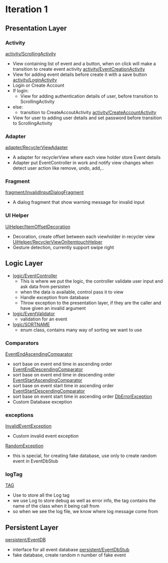 # Iteration 1 


## Presentation Layer

### Activity
[activity/ScrollingActivity](https://code.cs.umanitoba.ca/3350-winter-2021-a03/Team-7/-/blob/master/app/src/main/java/comp3350/team7/scheduleapp/presentation/activity/ScrollingActivity.java)
- View containing list of event and a button, when on click will make a transition to create event activity 
[activity/EventCreationActivity](https://code.cs.umanitoba.ca/3350-winter-2021-a03/Team-7/-/blob/master/app/src/main/java/comp3350/team7/scheduleapp/presentation/activity/EventCreationActivity.java)
- View for adding event details before create it with a save button
[activity/LoginActivity](https://code.cs.umanitoba.ca/3350-winter-2021-a03/Team-7/-/blob/master/app/src/main/java/comp3350/team7/scheduleapp/presentation/activity/LoginActivity.java)
- Login or Create Account 
- If login:
    - View for adding authentication details of user, before transition to ScrollingActivity
- else: 
    - transition to CreateAccoutActivity
[activity/CreateAccountActivity](https://code.cs.umanitoba.ca/3350-winter-2021-a03/Team-7/-/blob/master/app/src/main/java/comp3350/team7/scheduleapp/presentation/activity/CreateAccountActivity.java)
- View for user to adding user details and set password before transition to ScrollingActivity

### Adapter 
[adapter/RecyclerViewAdapter](https://code.cs.umanitoba.ca/3350-winter-2021-a03/Team-7/-/blob/master/app/src/main/java/comp3350/team7/scheduleapp/presentation/adapter/RecyclerViewAdapter.java)
- A adapter for recyclerView where each view holder store Event details 
- Adapter put EventController in work and notify view changes when detect user action like remove, undo, add,..
 
### Fragment
[fragment/InvalidInputDialogFragment](https://code.cs.umanitoba.ca/3350-winter-2021-a03/Team-7/-/blob/master/app/src/main/java/comp3350/team7/scheduleapp/presentation/fragment/InvalidInputDialogFragment.java)
- A dialog fragment that show warning message for invalid input 

### UI Helper
[UiHelper/ItemOffsetDecoration](https://code.cs.umanitoba.ca/3350-winter-2021-a03/Team-7/-/blob/master/app/src/main/java/comp3350/team7/scheduleapp/presentation/UiHelper/ItemOffsetDecoration.java)
- Decoration, create offset between each viewholder in recycler view
[UiHelper/RecyclerViewOnItemtouchHelper](https://code.cs.umanitoba.ca/3350-winter-2021-a03/Team-7/-/blob/master/app/src/main/java/comp3350/team7/scheduleapp/presentation/UiHelper/RecyclerViewOnItemtouchHelper.java)
- Gesture detection, currently support swipe right


## Logic Layer 

- [logic/EventController](https://code.cs.umanitoba.ca/3350-winter-2021-a03/Team-7/-/blob/master/app/src/main/java/comp3350/team7/scheduleapp/logic/EventController.java)
    - This is where we put the logic, the controller validate user input and ask data from persisten
    - when the data is available, control pass it to view 
    - Handle exception from database
    - Throw exception to the presentation layer, if they are the caller and have given an invalid argument  
- [logic/EventValidator](https://code.cs.umanitoba.ca/3350-winter-2021-a03/Team-7/-/blob/master/app/src/main/java/comp3350/team7/scheduleapp/logic/EventValidator.java)
    - validation for an event 
- [logic/SORTNAME](https://code.cs.umanitoba.ca/3350-winter-2021-a03/Team-7/-/blob/master/app/src/main/java/comp3350/team7/scheduleapp/logic/SORTNAME.java)
    - enum class, contains many way of sorting we want to use 
   
### Comparators

[EventEndAscendingComparator](https://code.cs.umanitoba.ca/3350-winter-2021-a03/Team-7/-/blob/master/app/src/main/java/comp3350/team7/scheduleapp/logic/comparators/EventEndAscendingComparator.java)
- sort base on event end time in ascending order
[EventEndDescendingComparator](https://code.cs.umanitoba.ca/3350-winter-2021-a03/Team-7/-/blob/master/app/src/main/java/comp3350/team7/scheduleapp/logic/comparators/EventEndDescendingComparator.java)
- sort base on event end time in descending order
[EventStartAscendingComparator](https://code.cs.umanitoba.ca/3350-winter-2021-a03/Team-7/-/blob/master/app/src/main/java/comp3350/team7/scheduleapp/logic/comparators/EventStartAscendingComparator.java)
- sort base on event start time in ascending order
[EventStartDescendingComparator](https://code.cs.umanitoba.ca/3350-winter-2021-a03/Team-7/-/blob/master/app/src/main/java/comp3350/team7/scheduleapp/logic/comparators/EventStartDescendingComparator.java)
- sort base on event start time in ascending order
[DbErrorException](https://code.cs.umanitoba.ca/3350-winter-2021-a03/Team-7/-/blob/master/app/src/main/java/comp3350/team7/scheduleapp/logic/exceptions/DbErrorException.java)
- Custom Database exception

### exceptions 

[InvalidEventException](https://code.cs.umanitoba.ca/3350-winter-2021-a03/Team-7/-/blob/master/app/src/main/java/comp3350/team7/scheduleapp/logic/exceptions/InvalidEventException.java)
- Custom invalid event exception

[RandomException](https://code.cs.umanitoba.ca/3350-winter-2021-a03/Team-7/-/blob/master/app/src/main/java/comp3350/team7/scheduleapp/logic/exceptions/RandomException.java)
- this is special, for creating fake database, use only to create random event in EventDbStub

### logTag

[TAG](https://code.cs.umanitoba.ca/3350-winter-2021-a03/Team-7/-/blob/master/app/src/main/java/comp3350/team7/scheduleapp/logic/logTag/TAG.java)
- Use to store all the Log tag
- we use Log to store debug as well as error info, the tag contains the name of the class when it being call from
- so when we see the log file, we know where log message come from  

## Persistent Layer

[persistent/EventDB](https://code.cs.umanitoba.ca/3350-winter-2021-a03/Team-7/-/blob/master/app/src/main/java/comp3350/team7/scheduleapp/persistence/EventDB.java)
- interface for all event database 
[persistent/EventDbStub](https://code.cs.umanitoba.ca/3350-winter-2021-a03/Team-7/-/blob/master/app/src/main/java/comp3350/team7/scheduleapp/persistence/EventDbStub.java)
- fake database, create random n number of fake event 


